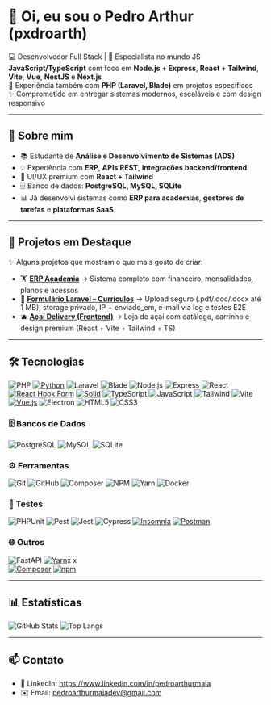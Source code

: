 # 👋 Oi, eu sou o Pedro Arthur (pxdroarth)

💻 Desenvolvedor Full Stack | 🚀 Especialista no mundo JS **JavaScript/TypeScript** com foco em **Node.js + Express**, **React + Tailwind**, **Vite**, **Vue**, **NestJS** e **Next.js**  
🎯 Experiência também com **PHP (Laravel, Blade)** em projetos específicos  
✨ Comprometido em entregar sistemas modernos, escaláveis e com design responsivo

---

## 🚀 Sobre mim
- 📚 Estudante de **Análise e Desenvolvimento de Sistemas (ADS)**  
- 💡 Experiência com **ERP**, **APIs REST**, **integrações backend/frontend**  
- 🎨 UI/UX premium com **React + Tailwind**  
- 🗄️ Banco de dados: **PostgreSQL, MySQL, SQLite**  
- 📊 Já desenvolvi sistemas como **ERP para academias**, **gestores de tarefas** e **plataformas SaaS**

---

## 📌 Projetos em Destaque
✨ Alguns projetos que mostram o que mais gosto de criar:

- 🏋️ [**ERP Academia**](https://github.com/pxdroarth/sistema-academia) → Sistema completo com financeiro, mensalidades, planos e acessos 
- 📨 [**Formulário Laravel – Currículos**](https://github.com/pxdroarth/Formulario-laravel) → Upload seguro (.pdf/.doc/.docx até 1 MB), storage privado, IP + enviado_em, e-mail via log e testes E2E
- 🫐 [**Açaí Delivery (Frontend)**](https://github.com/pxdroarth/acai-delivery) → Loja de açaí com catálogo, carrinho e design premium (React + Vite + Tailwind + TS)

---

## 🛠️ Tecnologias
![PHP](https://img.shields.io/badge/PHP-777BB4?logo=php&logoColor=white)
[![Python](https://img.shields.io/badge/Python-3776AB?logo=python&logoColor=fff)](#)
![Laravel](https://img.shields.io/badge/Laravel-FF2D20?logo=laravel&logoColor=white)
![Blade](https://img.shields.io/badge/Blade-FF2D20?logo=laravel&logoColor=white)
![Node.js](https://img.shields.io/badge/Node.js-43853D?logo=node.js&logoColor=white)
![Express](https://img.shields.io/badge/Express-000000?logo=express&logoColor=white)
![React](https://img.shields.io/badge/React-20232A?logo=react&logoColor=61DAFB)
[![React Hook Form](https://img.shields.io/badge/React%20Hook%20Form-EC5990?logo=reacthookform&logoColor=fff)](#)
[![Solid](https://img.shields.io/badge/Solid-2C4F7C?logo=solid&logoColor=fff)](#)
![TypeScript](https://img.shields.io/badge/TypeScript-3178C6?logo=typescript&logoColor=white)
![JavaScript](https://img.shields.io/badge/JavaScript-F7DF1E?logo=javascript&logoColor=black)
![Tailwind](https://img.shields.io/badge/Tailwind_CSS-38B2AC?logo=tailwind-css&logoColor=white)
![Vite](https://img.shields.io/badge/Vite-646CFF?logo=vite&logoColor=white)
[![Vue.js](https://img.shields.io/badge/Vue.js-4FC08D?logo=vuedotjs&logoColor=fff)](#)
![Electron](https://img.shields.io/badge/Electron-47848F?logo=electron&logoColor=white)
![HTML5](https://img.shields.io/badge/HTML5-E34F26?logo=html5&logoColor=white)
![CSS3](https://img.shields.io/badge/CSS3-1572B6?logo=css3&logoColor=white)

### 🗄️ Bancos de Dados
![PostgreSQL](https://img.shields.io/badge/PostgreSQL-316192?logo=postgresql&logoColor=white)
![MySQL](https://img.shields.io/badge/MySQL-005C84?logo=mysql&logoColor=white)
![SQLite](https://img.shields.io/badge/SQLite-07405E?logo=sqlite&logoColor=white)

### ⚙️ Ferramentas
![Git](https://img.shields.io/badge/Git-F05032?logo=git&logoColor=white)
![GitHub](https://img.shields.io/badge/GitHub-181717?logo=github&logoColor=white)
![Composer](https://img.shields.io/badge/Composer-885630?logo=composer&logoColor=white)
![NPM](https://img.shields.io/badge/NPM-CB3837?logo=npm&logoColor=white)
![Yarn](https://img.shields.io/badge/Yarn-2C8EBB?logo=yarn&logoColor=white)
![Docker](https://img.shields.io/badge/Docker-2496ED?logo=docker&logoColor=white)

### 🧪 Testes
![PHPUnit](https://img.shields.io/badge/PHPUnit-366488?logo=php&logoColor=white)
![Pest](https://img.shields.io/badge/Pest-FF2D20?logo=laravel&logoColor=white)
![Jest](https://img.shields.io/badge/Jest-C21325?logo=jest&logoColor=white)
![Cypress](https://img.shields.io/badge/Cypress-17202C?logo=cypress&logoColor=white)
[![Insomnia](https://img.shields.io/badge/Insomnia-4000BF?logo=insomnia&logoColor=white)](#)
[![Postman](https://img.shields.io/badge/Postman-FF6C37?logo=postman&logoColor=white)](#)

### 🌐 Outros
![FastAPI](https://img.shields.io/badge/FastAPI-009688?logo=fastapi&logoColor=white)
[![Yarn](https://img.shields.io/badge/Yarn-2C8EBB?logo=yarn&logoColor=fff)](#)x  x  
[![Composer](https://img.shields.io/badge/Composer-885630?logo=composer&logoColor=fff)](#)
[![npm](https://img.shields.io/badge/npm-CB3837?logo=npm&logoColor=fff)](#)

---

## 📊 Estatísticas
![GitHub Stats](https://github-readme-stats.vercel.app/api?username=pxdroarth&show_icons=true&theme=radical)
![Top Langs](https://github-readme-stats.vercel.app/api/top-langs/?username=pxdroarth&layout=compact&theme=radical)

---

## 📫 Contato 
- 💼 LinkedIn: https://www.linkedin.com/in/pedroarthurmaia 
- ✉️ Email: pedroarthurmaiadev@gmail.com
